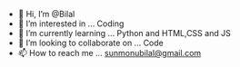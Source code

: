 - 👋 Hi, I’m @Bilal
- 👀 I’m interested in ... Coding
- 🌱 I’m currently learning ... Python and HTML,CSS and JS
- 💞️ I’m looking to collaborate on ... Code
- 📫 How to reach me ... sunmonubilal@gmail.com

<!---
lordbilzy/lordbilzy is a ✨ special ✨ repository because its `README.md` (this file) appears on your GitHub profile.
You can click the Preview link to take a look at your changes.
--->
